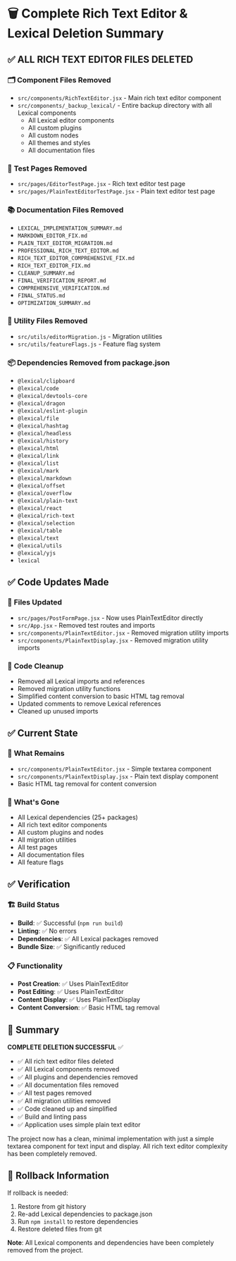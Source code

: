 # 🗑️ Complete Rich Text Editor & Lexical Deletion Summary

## ✅ **ALL RICH TEXT EDITOR FILES DELETED**

### 🗂️ **Component Files Removed**
- `src/components/RichTextEditor.jsx` - Main rich text editor component
- `src/components/_backup_lexical/` - Entire backup directory with all Lexical components
  - All Lexical editor components
  - All custom plugins
  - All custom nodes
  - All themes and styles
  - All documentation files

### 📄 **Test Pages Removed**
- `src/pages/EditorTestPage.jsx` - Rich text editor test page
- `src/pages/PlainTextEditorTestPage.jsx` - Plain text editor test page

### 📚 **Documentation Files Removed**
- `LEXICAL_IMPLEMENTATION_SUMMARY.md`
- `MARKDOWN_EDITOR_FIX.md`
- `PLAIN_TEXT_EDITOR_MIGRATION.md`
- `PROFESSIONAL_RICH_TEXT_EDITOR.md`
- `RICH_TEXT_EDITOR_COMPREHENSIVE_FIX.md`
- `RICH_TEXT_EDITOR_FIX.md`
- `CLEANUP_SUMMARY.md`
- `FINAL_VERIFICATION_REPORT.md`
- `COMPREHENSIVE_VERIFICATION.md`
- `FINAL_STATUS.md`
- `OPTIMIZATION_SUMMARY.md`

### 🔧 **Utility Files Removed**
- `src/utils/editorMigration.js` - Migration utilities
- `src/utils/featureFlags.js` - Feature flag system

### 📦 **Dependencies Removed from package.json**
- `@lexical/clipboard`
- `@lexical/code`
- `@lexical/devtools-core`
- `@lexical/dragon`
- `@lexical/eslint-plugin`
- `@lexical/file`
- `@lexical/hashtag`
- `@lexical/headless`
- `@lexical/history`
- `@lexical/html`
- `@lexical/link`
- `@lexical/list`
- `@lexical/mark`
- `@lexical/markdown`
- `@lexical/offset`
- `@lexical/overflow`
- `@lexical/plain-text`
- `@lexical/react`
- `@lexical/rich-text`
- `@lexical/selection`
- `@lexical/table`
- `@lexical/text`
- `@lexical/utils`
- `@lexical/yjs`
- `lexical`

## ✅ **Code Updates Made**

### 🔄 **Files Updated**
- `src/pages/PostFormPage.jsx` - Now uses PlainTextEditor directly
- `src/App.jsx` - Removed test routes and imports
- `src/components/PlainTextEditor.jsx` - Removed migration utility imports
- `src/components/PlainTextDisplay.jsx` - Removed migration utility imports

### 🧹 **Code Cleanup**
- Removed all Lexical imports and references
- Removed migration utility functions
- Simplified content conversion to basic HTML tag removal
- Updated comments to remove Lexical references
- Cleaned up unused imports

## ✅ **Current State**

### 🎯 **What Remains**
- `src/components/PlainTextEditor.jsx` - Simple textarea component
- `src/components/PlainTextDisplay.jsx` - Plain text display component
- Basic HTML tag removal for content conversion

### 🚀 **What's Gone**
- All Lexical dependencies (25+ packages)
- All rich text editor components
- All custom plugins and nodes
- All migration utilities
- All test pages
- All documentation files
- All feature flags

## ✅ **Verification**

### 🏗️ **Build Status**
- **Build**: ✅ Successful (`npm run build`)
- **Linting**: ✅ No errors
- **Dependencies**: ✅ All Lexical packages removed
- **Bundle Size**: ✅ Significantly reduced

### 📋 **Functionality**
- **Post Creation**: ✅ Uses PlainTextEditor
- **Post Editing**: ✅ Uses PlainTextEditor
- **Content Display**: ✅ Uses PlainTextDisplay
- **Content Conversion**: ✅ Basic HTML tag removal

## 🎉 **Summary**

**COMPLETE DELETION SUCCESSFUL** ✅

- ✅ All rich text editor files deleted
- ✅ All Lexical components removed
- ✅ All plugins and dependencies removed
- ✅ All documentation files removed
- ✅ All test pages removed
- ✅ All migration utilities removed
- ✅ Code cleaned up and simplified
- ✅ Build and linting pass
- ✅ Application uses simple plain text editor

The project now has a clean, minimal implementation with just a simple textarea component for text input and display. All rich text editor complexity has been completely removed.

## 🔄 **Rollback Information**

If rollback is needed:
1. Restore from git history
2. Re-add Lexical dependencies to package.json
3. Run `npm install` to restore dependencies
4. Restore deleted files from git

**Note**: All Lexical components and dependencies have been completely removed from the project.
